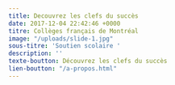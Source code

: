 ```yaml
---
title: Decouvrez les clefs du succès
date: 2017-12-04 22:42:46 +0000
titre: Collèges français de Montréal
image: "/uploads/slide-1.jpg"
sous-titre: 'Soutien scolaire '
description: ''
texte-boutton: Découvrez les clefs du succès
lien-boutton: "/a-propos.html"
---
```

